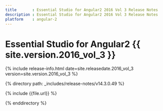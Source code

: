 ```yaml
---
title 		: Essential Studio for Angular2 2016 Vol 3 Release Notes
description : Essential Studio for Angular2 2016 Vol 3 Release Notes
platform 	: angular-2
---
```


# Essential Studio for Angular2 {{ site.version.2016_vol_3 }}

{% include release-info.html date=site.releasedate.2016_vol_3 version=site.version.2016_vol_3  %} 

{% directory path: _includes/release-notes/v14.3.0.49 %}

{% include {{file.url}} %}

{% enddirectory %}